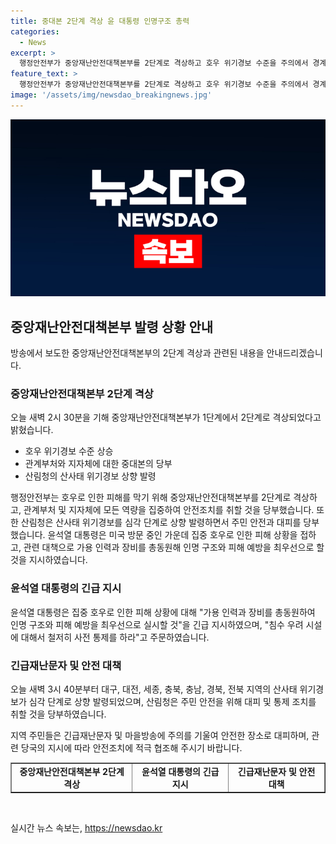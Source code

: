 ```yaml
---
title: 중대본 2단계 격상 윤 대통령 인명구조 총력
categories:
  - News
excerpt: >
  행정안전부가 중앙재난안전대책본부를 2단계로 격상하고 호우 위기경보 수준을 주의에서 경계 단계로 상향했습니다. 이에 따라 중대본은 인명피해 예방을 최우선으로 선제적 대피와 안전조치를 취할 것을 당부했고, 산림청은 산사태 위기경보를 상향 발령했습니다. 윤석열 대통령은 가용 인력과 장비를 총동원해 피해 예방을 지시하며, 침수 우려 시설에 대한 사전 통제를 강조했습니다.
feature_text: >
  행정안전부가 중앙재난안전대책본부를 2단계로 격상하고 호우 위기경보 수준을 주의에서 경계 단계로 상향했습니다. 이에 따라 중대본은 인명피해 예방을 최우선으로 선제적 대피와 안전조치를 취할 것을 당부했고, 산림청은 산사태 위기경보를 상향 발령했습니다. 윤석열 대통령은 가용 인력과 장비를 총동원해 피해 예방을 지시하며, 침수 우려 시설에 대한 사전 통제를 강조했습니다.
image: '/assets/img/newsdao_breakingnews.jpg'
---
```


<p><img src="/assets/img/newsdao_breakingnews.jpg" alt="ranknews 속보" /></p>

<h2 data-ke-size="size26">중앙재난안전대책본부 발령 상황 안내</h2>

<p data-ke-size="size16">방송에서 보도한 중앙재난안전대책본부의 2단계 격상과 관련된 내용을 안내드리겠습니다.</p>

<h3>중앙재난안전대책본부 2단계 격상</h3>

<p data-ke-size="size16">오늘 새벽 2시 30분을 기해 중앙재난안전대책본부가 1단계에서 2단계로 격상되었다고 밝혔습니다.</p>

<ul>
    <li>호우 위기경보 수준 상승</li>
    <li>관계부처와 지자체에 대한 중대본의 당부</li>
    <li>산림청의 산사태 위기경보 상향 발령</li>
</ul>

<p data-ke-size="size16">행정안전부는 호우로 인한 피해를 막기 위해 중앙재난안전대책본부를 2단계로 격상하고, 관계부처 및 지자체에 모든 역량을 집중하여 안전조치를 취할 것을 당부했습니다. 또한 산림청은 산사태 위기경보를 심각 단계로 상향 발령하면서 주민 안전과 대피를 당부했습니다. 윤석열 대통령은 미국 방문 중인 가운데 집중 호우로 인한 피해 상황을 접하고, 관련 대책으로 가용 인력과 장비를 총동원해 인명 구조와 피해 예방을 최우선으로 할 것을 지시하였습니다.</p>

<h3>윤석열 대통령의 긴급 지시</h3>

<p data-ke-size="size16">윤석열 대통령은 집중 호우로 인한 피해 상황에 대해 "가용 인력과 장비를 총동원하여 인명 구조와 피해 예방을 최우선으로 실시할 것"을 긴급 지시하였으며, "침수 우려 시설에 대해서 철저히 사전 통제를 하라"고 주문하였습니다.</p>

<h3>긴급재난문자 및 안전 대책</h3>

<p data-ke-size="size16">오늘 새벽 3시 40분부터 대구, 대전, 세종, 충북, 충남, 경북, 전북 지역의 산사태 위기경보가 심각 단계로 상향 발령되었으며, 산림청은 주민 안전을 위해 대피 및 통제 조치를 취할 것을 당부하였습니다.</p>

<p data-ke-size="size16">지역 주민들은 긴급재난문자 및 마을방송에 주의를 기울여 안전한 장소로 대피하며, 관련 당국의 지시에 따라 안전조치에 적극 협조해 주시기 바랍니다.</p>

<table style="width: 100%;" border="1">
<tbody>
<tr>
<td style="text-align: center; height: 17px;"><b>중앙재난안전대책본부 2단계 격상 </b></td>
<td style="text-align: center; height: 17px;"><b>윤석열 대통령의 긴급 지시</b></td>
<td style="text-align: center; height: 17px;"><b>긴급재난문자 및 안전 대책</b></td>
</tr>
</tbody>
</table>

<p data-ke-size="size16">&nbsp;</p>
실시간 뉴스 속보는, <a href="https://newsdao.kr" rel="dofollow">https://newsdao.kr</a>


